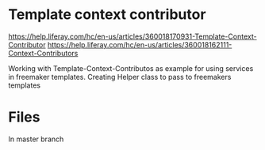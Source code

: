 # Template context contributor

https://help.liferay.com/hc/en-us/articles/360018170931-Template-Context-Contributor
https://help.liferay.com/hc/en-us/articles/360018162111-Context-Contributors

Working with Template-Context-Contributos as example for using services in freemaker templates.
Creating Helper class to pass to freemakers templates

# Files

In master branch
